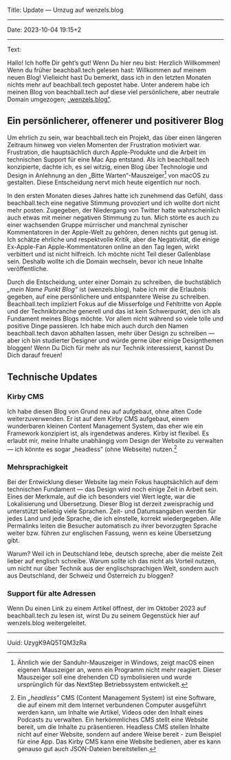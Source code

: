 Title: Update — Umzug auf wenzels.blog

----

Date: 2023-10-04 19:15+2

----

Text:

Hallo!
Ich hoffe Dir geht’s gut! Wenn Du hier neu bist: Herzlich Willkommen! Wenn du früher beachball.tech gelesen hast: Willkommen auf meinem neuen Blog! Vielleicht hast Du bemerkt, dass ich in den letzten Monaten nichts mehr auf beachball.tech gepostet habe. Unter anderem habe ich meinen Blog von beachball.tech auf diese viel persönlichere, aber neutrale Domain umgezogen; [„wenzels.blog”](https://wenzels.blog).

## Ein persönlicherer, offenerer und positiverer Blog

Um ehrlich zu sein, war beachball.tech ein Projekt, das über einen längeren Zeitraum hinweg von vielen Momenten der Frustration motiviert war. Frustration, die hauptsächlich durch Apple-Produkte und die Arbeit im technischen Support für eine Mac App entstand. Als ich beachball.tech konzipierte, dachte ich, es sei witzig, einen Blog über Technologie und Design in Anlehnung an den „Bitte Warten“-Mauszeiger[^spinningDisk] von macOS zu gestalten. Diese Entscheidung nervt mich heute eigentlich nur noch.

[^spinningDisk]: Ähnlich wie der Sanduhr-Mauszeiger in Windows, zeigt macOS einen eigenen Mauszeiger an, wenn ein Programm nicht mehr reagiert. Dieser Mauszeiger soll eine drehenden CD symbolisieren und wurde ursprünglich für das NextStep Betriebssystem entwickelt.

In den ersten Monaten dieses Jahres hatte ich zunehmend das Gefühl, dass beachball.tech eine negative Stimmung provoziert und ich wollte dort nicht mehr posten. Zugegeben, der Niedergang von Twitter hatte wahrscheinlich auch etwas mit meiner negativen Stimmung zu tun. Mich störte es auch zu einer wachsenden Gruppe mürrischer und manchmal zynischer Kommentatoren in der Apple-Welt zu gehören, denen nichts gut genug ist. Ich schätze ehrliche und respektvolle Kritik, aber die Negativität, die einige Ex-Apple-Fan Apple-Kommentatoren online an den Tag legen, wirkt verbittert und ist nicht hilfreich. Ich möchte nicht Teil dieser Gallenblase sein. Deshalb wollte ich die Domain wechseln, bevor ich neue Inhalte veröffentliche.

Durch die Entscheidung, unter einer Domain zu schreiben, die buchstäblich *„mein Name Punkt Blog”* ist (wenzels.blog), habe ich mir die Erlaubnis gegeben, auf eine persönlichere und entspanntere Weise zu schreiben. Beachball.tech impliziert Fokus auf die Misserfolge und Fehltritte von Apple und der Technikbranche generell und das ist kein Schwerpunkt, den ich als Fundament meines Blogs möchte. Vor allem nicht während so viele tolle und positive Dinge passieren. Ich habe mich auch durch den Namen beachball.tech davon abhalten lassen, mehr über Design zu schreiben — aber ich bin studierter Designer und würde gerne über einige Designthemen bloggen! Wenn Du Dich für mehr als nur Technik interessierst, kannst Du Dich darauf freuen!

## Technische Updates
### Kirby CMS
Ich habe diesen Blog von Grund neu auf aufgebaut, ohne alten Code weiterzuverwenden. Er ist auf dem Kirby CMS aufgebaut, einem wunderbaren kleinen Content Management System, das eher wie ein Framework konzipiert ist, als irgendetwas anderes. Kirby ist flexibel. Es erlaubt mir, meine Inhalte unabhängig vom Design der Website zu verwalten — ich könnte es sogar „headless” (ohne Webseite) nutzen.[^headless]

[^headless]: Ein *„headless”* CMS (Content Management System) ist eine Software, die auf einem mit dem Internet verbundenen Computer ausgeführt werden kann, um Inhalte wie Artikel, Videos oder den Inhalt eines Podcasts zu verwalten. Ein herkömmliches CMS stellt eine Website bereit, um die Inhalte zu präsentieren. Headless CMS stellen Inhalte nicht auf einer Website, sondern auf andere Weise bereit - zum Beispiel für eine App. Das Kirby CMS kann eine Website bedienen, aber es kann genauso gut auch JSON-Dateien bereitstellen.

### Mehrsprachigkeit
Bei der Entwicklung dieser Website lag mein Fokus hauptsächlich auf dem technischen Fundament — das Design wird noch einige Zeit in Arbeit sein. Eines der Merkmale, auf die ich besonders viel Wert legte, war die Lokalisierung und Übersetzung. Dieser Blog ist derzeit zweisprachig und unterstützt beliebig viele Sprachen. Zeit- und Datumsangaben werden für jedes Land und jede Sprache, die ich einstelle, korrekt wiedergegeben. Alle Permalinks leiten die Besucher automatisch zu ihrer bevorzugten Sprache weiter bzw. führen zur englischen Fassung, wenn es keine Übersetzung gibt.

Warum? Weil ich in Deutschland lebe, deutsch spreche, aber die meiste Zeit lieber auf englisch schreibe. Warum sollte ich das nicht als Vorteil nutzen, um nicht nur über Technik aus der englischsprachigen Welt, sondern auch aus Deutschland, der Schweiz und Österreich zu bloggen?

### Support für alte Adressen
Wenn Du einen Link zu einem Artikel öffnest, der im Oktober 2023 auf beachball.tech zu lesen ist, wirst Du zu seinem Gegenstück hier auf wenzels.blog weitergeleitet.

----

Uuid: UzygK9AQ5TQM3zRa